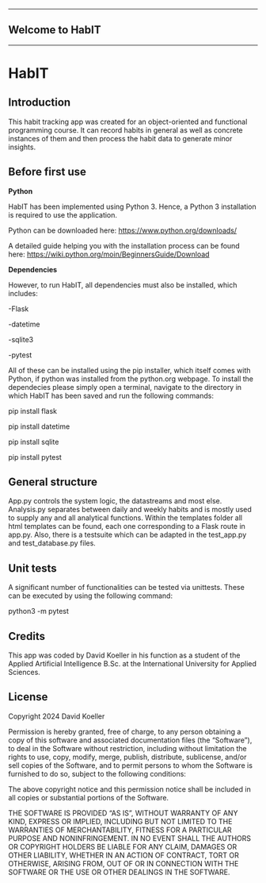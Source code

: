 ****************
## Welcome to HabIT
****************
# HabIT 

## Introduction 
This habit tracking app was created for an object-oriented and functional programming course. 
It can record habits in general as well as concrete instances of them and then process the habit data to generate minor insights. 

## Before first use

__Python__

HabIT has been implemented using Python 3. Hence, a Python 3 installation is required to use the application. 

Python can be downloaded here: https://www.python.org/downloads/ 

A detailed guide helping you with the installation process can be found here: https://wiki.python.org/moin/BeginnersGuide/Download 

__Dependencies__

However, to run HabIT, all dependencies must also be installed, which includes: 

-Flask

-datetime 

-sqlite3

-pytest 

All of these can be installed using the pip installer, which itself comes with Python, if python was installed from the python.org webpage. 
To install the dependecies please simply open a terminal, navigate to the directory in which HabIT has been saved and run the following commands: 

pip install flask

pip install datetime 

pip install sqlite

pip install pytest 

## General structure

App.py controls the system logic, the datastreams and most else. 
Analysis.py separates between daily and weekly habits and is mostly used to supply any and all analytical functions. 
Within the templates folder all html templates can be found, each one corresponding to a Flask route in app.py. 
Also, there is a testsuite which can be adapted in the test_app.py and test_database.py files. 

## Unit tests

A significant number of functionalities can be tested via unittests. These can be executed by using the following command: 

python3 -m pytest 

## Credits 

This app was coded by David Koeller in his function as a student of the Applied Artificial Intelligence B.Sc. at the International University for Applied Sciences. 

## License 

Copyright 2024 David Koeller 

Permission is hereby granted, free of charge, to any person obtaining a copy of this software and associated documentation files (the “Software”), to deal in the Software without restriction, including without limitation the rights to use, copy, modify, merge, publish, distribute, sublicense, and/or sell copies of the Software, and to permit persons to whom the Software is furnished to do so, subject to the following conditions:

The above copyright notice and this permission notice shall be included in all copies or substantial portions of the Software.

THE SOFTWARE IS PROVIDED “AS IS”, WITHOUT WARRANTY OF ANY KIND, EXPRESS OR IMPLIED, INCLUDING BUT NOT LIMITED TO THE WARRANTIES OF MERCHANTABILITY, FITNESS FOR A PARTICULAR PURPOSE AND NONINFRINGEMENT. IN NO EVENT SHALL THE AUTHORS OR COPYRIGHT HOLDERS BE LIABLE FOR ANY CLAIM, DAMAGES OR OTHER LIABILITY, WHETHER IN AN ACTION OF CONTRACT, TORT OR OTHERWISE, ARISING FROM, OUT OF OR IN CONNECTION WITH THE SOFTWARE OR THE USE OR OTHER DEALINGS IN THE SOFTWARE.
